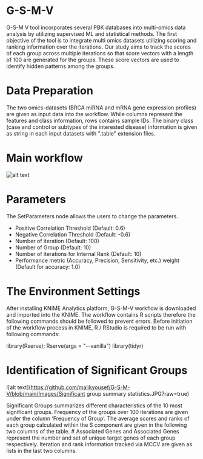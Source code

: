 # G-S-M-V

G-S-M V tool incorporates several PBK databases into multi-omics  data analysis by utilizing supervised ML and statistical methods. The first objective of the tool is to integrate multi omics datasets utilizing scoring and ranking information over  the iterations. Our study aims to track the scores of each group across multiple iterations so that score vectors with a length of 100 are generated for the groups. These score vectors are used to identify hidden patterns among the groups.

# Data Preparation

The two omics-datasets (BRCA miRNA and mRNA gene  expression profiles) are given as input data into the workflow. While columns represent the features and class information, rows contains sample IDs. The binary class (case and control or subtypes of the interested disease) information is given as string in each input datasets with ".table" extension files.

# Main workflow

![alt text](https://github.com/malikyousef/G-S-M-V/blob/main/Images/G-S-M-V_main_workflow.JPG?raw=true)

# Parameters

The SetParameters node allows the users to change the parameters.

* Positive Correlation Threshold (Default: 0.6)
* Negative Correlation Threshold (Default: -0.6)
* Number of iteration (Default: 100)
* Number of Group (Default: 10)
* Number of iterations for Internal Rank (Default: 10)
* Performance metric (Accuracy, Precision, Sensitivity, etc.) weight (Default for accuracy: 1.0)


# The Environment Settings 

After installing KNIME Analytics platform, G-S-M-V workflow is downloaded and imported into the KNIME. The workflow contains R scripts therefore the following commands should be followed to prevent errors. Before initiation of the workflow process in KNIME, R / RStudio is required to be run with following commands:

library(Rserve);
Rserve(args = "--vanilla")
library(tidyr)

# Identification of Significant Groups

![alt text](https://github.com/malikyousef/G-S-M-V/blob/main/Images/Significant group summary statistics.JPG?raw=true)

Significant Groups summarizes different characteristics of  the 10 most significant groups. Frequency of the groups over  100 iterations are given under the column ‘Frequency of  Group’. The average scores and ranks of each group calculated  within the S component are given in the following two columns  of the table. # Associated Genes and Associated Genes  represent the number and set of unique target genes of each  group respectively. Iteration and rank information tracked via  MCCV are given as lists in the last two columns. 



